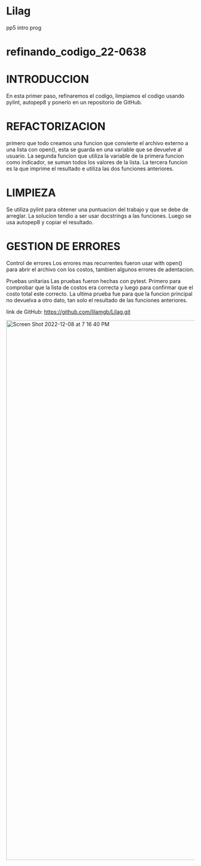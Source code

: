 # Lilag
pp5 intro prog

# refinando_codigo_22-0638

# INTRODUCCION 


En esta primer paso, refinaremos el codigo, limpiamos el codigo usando pylint, autopep8 y ponerlo en un repositorio de GitHub.

# REFACTORIZACION 

primero que todo creamos una funcion que convierte el archivo externo a una lista con open(), esta se guarda en una variable que se devuelve al usuario. La segunda funcion que utiliza la variable de la primera funcion como indicador, se suman todos los valores de la lista. La tercera funcion es la que imprime el resultado e utiliza las dos funciones anteriores.

# LIMPIEZA
Se utiliza pylint para obtener una puntuacion del trabajo y que se debe de arreglar. La solucion tendio a ser usar docstrings a las funciones. Luego se usa autopep8 y copiar el resultado.

# GESTION DE ERRORES

Control de errores
Los errores mas recurrentes fueron usar with open() para abrir el archivo con los costos, tambien algunos errores de adentacion.

Pruebas unitarias
Las pruebas fueron hechas con pytest. Primero para comprobar que la lista de costos era correcta y luego para confirmar que el costo total este correcto. La ultima prueba fue para que la funcion principal no devuelva a otro dato, tan solo el resultado de las funciones anteriores.

link de GitHub: https://github.com/lilamgb/Lilag.git

<img width="1440" alt="Screen Shot 2022-12-08 at 7 16 40 PM" src="https://user-images.githubusercontent.com/120058995/206587084-6c64de7d-d98a-41dc-8d6f-c923e1af4a85.png">
